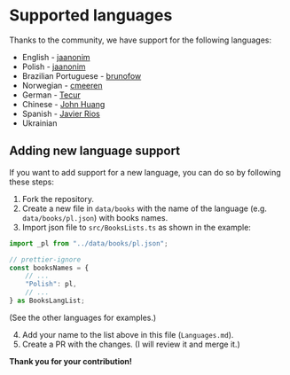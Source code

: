 # Supported languages

Thanks to the community, we have support for the following languages:

-   English - [jaanonim](https://github.com/jaanonim)
-   Polish - [jaanonim](https://github.com/jaanonim)
-   Brazilian Portuguese - [brunofow](https://github.com/brunofow)
-   Norwegian - [cmeeren](https://github.com/cmeeren)
-   German - [Tecur](https://github.com/Tecur)
-   Chinese - [John Huang](https://github.com/junwhuan)
-   Spanish - [Javier Rios](https://github.com/JavierRiosN)
-   Ukrainian

## Adding new language support

If you want to add support for a new language, you can do so by following these steps:

1. Fork the repository.
2. Create a new file in `data/books` with the name of the language (e.g. `data/books/pl.json`) with books names.
3. Import json file to `src/BooksLists.ts` as shown in the example:

```ts
import _pl from "../data/books/pl.json";
```

```ts
// prettier-ignore
const booksNames = {
	// ...
	"Polish": pl,
	// ...
} as BooksLangList;
```

(See the other languages for examples.)

4. Add your name to the list above in this file (`Languages.md`).
5. Create a PR with the changes. (I will review it and merge it.)

**Thank you for your contribution!**